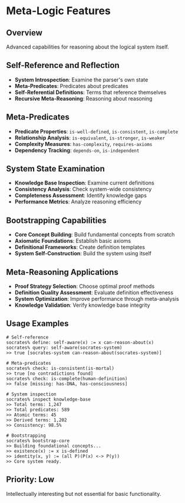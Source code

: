 # Meta-Logic Features

## Overview
Advanced capabilities for reasoning about the logical system itself.

## Self-Reference and Reflection
- **System Introspection**: Examine the parser's own state
- **Meta-Predicates**: Predicates about predicates
- **Self-Referential Definitions**: Terms that reference themselves
- **Recursive Meta-Reasoning**: Reasoning about reasoning

## Meta-Predicates
- **Predicate Properties**: `is-well-defined`, `is-consistent`, `is-complete`
- **Relationship Analysis**: `is-equivalent`, `is-stronger`, `is-weaker`
- **Complexity Measures**: `has-complexity`, `requires-axioms`
- **Dependency Tracking**: `depends-on`, `is-independent`

## System State Examination
- **Knowledge Base Inspection**: Examine current definitions
- **Consistency Analysis**: Check system-wide consistency
- **Completeness Assessment**: Identify knowledge gaps
- **Performance Metrics**: Analyze reasoning efficiency

## Bootstrapping Capabilities
- **Core Concept Building**: Build fundamental concepts from scratch
- **Axiomatic Foundations**: Establish basic axioms
- **Definitional Frameworks**: Create definition templates
- **System Self-Construction**: Build the system using itself

## Meta-Reasoning Applications
- **Proof Strategy Selection**: Choose optimal proof methods
- **Definition Quality Assessment**: Evaluate definition effectiveness
- **System Optimization**: Improve performance through meta-analysis
- **Knowledge Validation**: Verify knowledge base integrity

## Usage Examples
```
# Self-reference
socrates% define: self-aware(x) := x can-reason-about(x)
socrates% query: self-aware(socrates-system)
>> true [socrates-system can-reason-about(socrates-system)]

# Meta-predicates
socrates% check: is-consistent(is-mortal)
>> true [no contradictions found]
socrates% check: is-complete(human-definition)
>> false [missing: has-DNA, has-consciousness]

# System inspection
socrates% inspect knowledge-base
>> Total terms: 1,247
>> Total predicates: 589
>> Atomic terms: 45
>> Derived terms: 1,202
>> Consistency: 98.5%

# Bootstrapping
socrates% bootstrap-core
>> Building foundational concepts...
>> existence(x) := x is-defined
>> identity(x, y) := (all P)(P(x) <-> P(y))
>> Core system ready.
```

## Priority: Low
Intellectually interesting but not essential for basic functionality.